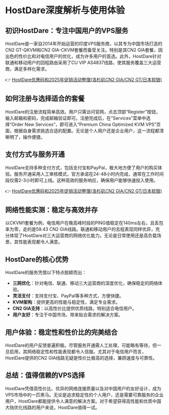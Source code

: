 # HostDare深度解析与使用体验

## 初识HostDare：专注中国用户的VPS服务

HostDare是一家自2014年开始运营的印度VPS服务商，以其专为中国市场打造的CN2 GT-QKVM和CN2 GIA-CKVM套餐而备受关注。特别是其CN2 GIA套餐，因出色的性价比和对电信用户的优化，成为许多用户的首选。此外，HostDare针对联通和移动用户的回程路由采用了CU VIP AS4837线路，使其服务覆盖三大运营商，满足多样化需求。

👉 [HostDare优惠码和2025年促销活动整理(洛杉矶CN2 GIA/CN2 GT/日本软银)](https://bit.ly/hostdare)

## 如何注册与选择适合的套餐

HostDare的注册流程简单高效。用户只需访问官网，点击顶部“Register”按钮，输入邮箱和密码，完成邮箱验证即可。注册完成后，在“Services”菜单中选择“Order New Services”，即可进入“Premium China Optimized KVM VPS”页面，根据自身需求挑选合适的配置。无论是个人用户还是企业用户，这一流程都清晰明了，操作便捷。

## 支付方式与服务开通

HostDare支持多种支付方式，包括支付宝和PayPal，极大地方便了用户的购买体验。服务开通采用人工审核模式，官方承诺在24-48小时内完成，通常在工作时间段仅需2-3小时即可上线。这种高效的服务响应，确保用户能够快速投入使用。

👉 [HostDare优惠码和2025年促销活动整理(洛杉矶CN2 GIA/CN2 GT/日本软银)](https://bit.ly/hostdare)

## 网络性能实测：稳定与高效并存

以CKVM1套餐为例，电信用户在晚高峰时段的PING值稳定在140ms左右，且丢包率为零，走的是59.43 CN2 GIA线路。联通和移动用户的去程表现同样优异，充分体现了HostDare对三大运营商的网络优化能力。无论是日常使用还是高负载场景，其性能表现都令人满意。

## HostDare的核心优势

HostDare的服务凭借以下特点脱颖而出：

- **三网优化**：针对电信、联通、移动三大运营商的深度优化，确保稳定的网络体验。
- **灵活支付**：支持支付宝、PayPal等多种方式，方便快捷。
- **KVM架构**：提供更高的性能与稳定性，满足专业需求。
- **CN2 GIA支持**：以高性价比提供优质线路，特别适合电信用户。
- **用户友好**：专注于中国市场，带来贴合需求的解决方案。

## 用户体验：稳定性和性价比的完美结合

HostDare的用户反馈普遍积极。尽管服务开通需人工处理，可能略有等待，但一旦启用，其网络稳定性和性能表现都令人信服。尤其对于电信用户而言，HostDare提供的CN2 GIA线路无疑是性价比极高的选择，兼顾速度与可靠性。

## 总结：值得信赖的VPS选择

HostDare凭借高性价比、优异的网络连接质量以及对中国用户的友好设计，成为VPS市场中的一匹黑马。无论是追求稳定性的个人用户，还是需要可靠服务的企业用户，HostDare都能提供令人满意的解决方案。对于希望获得高性能和优质中国大陆优化线路的用户来说，HostDare值得一试。